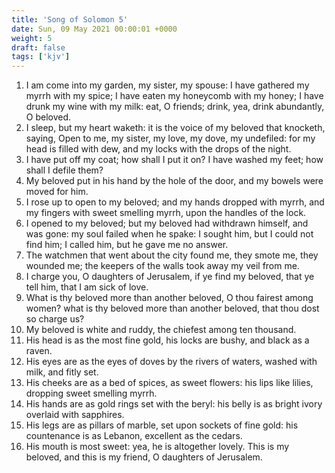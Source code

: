 ```yaml
---
title: 'Song of Solomon 5'
date: Sun, 09 May 2021 00:00:01 +0000
weight: 5
draft: false
tags: ['kjv'] 
---
```


1. I am come into my garden, my sister, my spouse: I have gathered my myrrh with my spice; I have eaten my honeycomb with my honey; I have drunk my wine with my milk: eat, O friends; drink, yea, drink abundantly, O beloved.
2. I sleep, but my heart waketh: it is the voice of my beloved that knocketh, saying, Open to me, my sister, my love, my dove, my undefiled: for my head is filled with dew, and my locks with the drops of the night.
3. I have put off my coat; how shall I put it on? I have washed my feet; how shall I defile them?
4. My beloved put in his hand by the hole of the door, and my bowels were moved for him.
5. I rose up to open to my beloved; and my hands dropped with myrrh, and my fingers with sweet smelling myrrh, upon the handles of the lock.
6. I opened to my beloved; but my beloved had withdrawn himself, and was gone: my soul failed when he spake: I sought him, but I could not find him; I called him, but he gave me no answer.
7. The watchmen that went about the city found me, they smote me, they wounded me; the keepers of the walls took away my veil from me.
8. I charge you, O daughters of Jerusalem, if ye find my beloved, that ye tell him, that I am sick of love.
9. What is thy beloved more than another beloved, O thou fairest among women? what is thy beloved more than another beloved, that thou dost so charge us?
10. My beloved is white and ruddy, the chiefest among ten thousand.
11. His head is as the most fine gold, his locks are bushy, and black as a raven.
12. His eyes are as the eyes of doves by the rivers of waters, washed with milk, and fitly set.
13. His cheeks are as a bed of spices, as sweet flowers: his lips like lilies, dropping sweet smelling myrrh.
14. His hands are as gold rings set with the beryl: his belly is as bright ivory overlaid with sapphires.
15. His legs are as pillars of marble, set upon sockets of fine gold: his countenance is as Lebanon, excellent as the cedars.
16. His mouth is most sweet: yea, he is altogether lovely. This is my beloved, and this is my friend, O daughters of Jerusalem.
